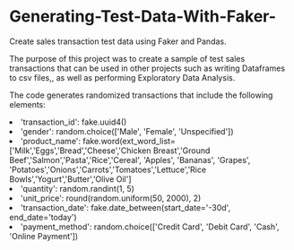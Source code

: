 # Generating-Test-Data-With-Faker-
Create sales transaction test data using Faker and Pandas.

The purpose of this project was to create a sample of test sales transactions that can be used in other projects such as writing Dataframes to csv files,, as well as performing Exploratory Data Analysis.

The code generates randomized transactions that include the following elements:
<li> 'transaction_id': fake.uuid4() </li>
<li>'gender': random.choice(['Male', 'Female', 'Unspecified'])</li>
<li>'product_name': fake.word(ext_word_list=['Milk','Eggs','Bread','Cheese','Chicken Breast','Ground Beef','Salmon','Pasta','Rice','Cereal',
'Apples', 'Bananas', 'Grapes', 'Potatoes','Onions','Carrots','Tomatoes','Lettuce','Rice Bowls','Yogurt','Butter','Olive Oil']</li>
<li>'quantity': random.randint(1, 5)</li>
<li>'unit_price': round(random.uniform(50, 2000), 2)</li>
<li>'transaction_date': fake.date_between(start_date='-30d', end_date='today')</li>
<li>'payment_method': random.choice(['Credit Card', 'Debit Card', 'Cash', 'Online Payment'])</li>

